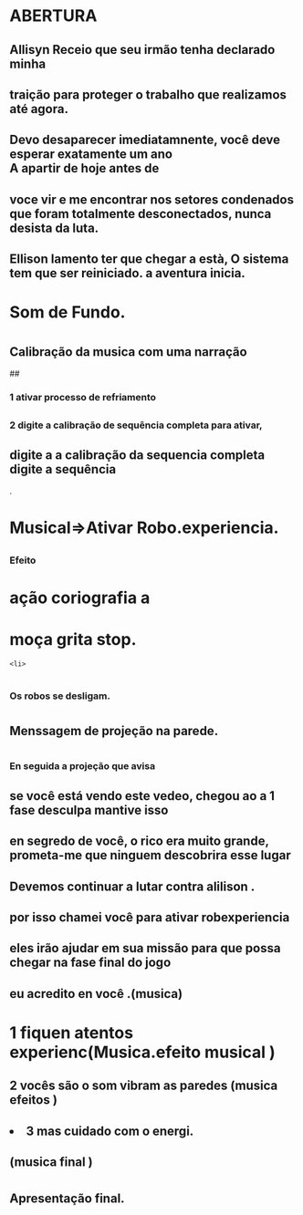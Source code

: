   # <h1>ABERTURA</h1>

## <h2>Allisyn Receio que seu irmão tenha declarado minha

##            traição para proteger o trabalho que realizamos até agora. <br>

##            Devo desaparecer imediatamnente, você deve esperar exatamente um ano <br> A apartir de hoje antes de

##            voce vir e me encontrar nos setores condenados que foram totalmente desconectados, nunca desista da luta.

##       Ellison lamento ter que chegar a està, O sistema tem que ser reiniciado. <cenario> a aventura inicia. </p>

# <h1>Som de Fundo. </h1>

#    <h2>Calibração da musica com uma narração </h2>  ##        <h3>1 ativar processo de refriamento</h3>
    
##        <h3>2 digite a calibração de sequência completa para ativar,

##            digite a a calibração da sequencia completa digite a sequência </h3>.

#        <h1>Musical=>Ativar Robo.experiencia. </h1>

##         <h3>Efeito

#            ação coriografia a

#            moça grita stop.</h3>
    <li>
#        <h3>Os robos se desligam. </h3>

#        <h2>Menssagem de projeção na parede.</h2>

#        <h3>En seguida a projeção que avisa

##   se você está vendo este vedeo, chegou ao a 1 fase desculpa mantive isso

##  en segredo de você, o rico era muito grande, prometa-me que ninguem descobrira esse lugar

##      Devemos continuar a lutar contra alilison .

##            por isso chamei você para ativar robexperiencia

##  eles irão ajudar em sua missão para que possa chegar na fase final do jogo

##            eu acredito en você .(musica)</h3>

#     1 fiquen atentos experienc(Musica.efeito musical )

##    2 vocês são o som vibram as paredes (musica efeitos )

##    <li>3 mas cuidado com o energi.

##        (musica final )

#        <h2>Apresentação final. </h2>
